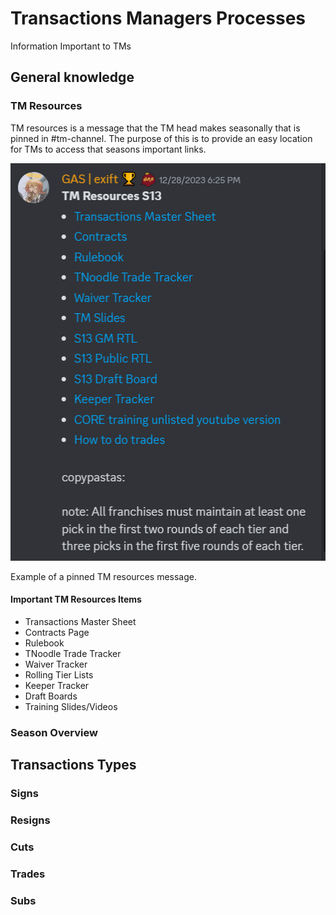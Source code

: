 # Transactions Managers Processes

Information Important to TMs

## General knowledge

### TM Resources

TM resources is a message that the TM head makes seasonally that is pinned in #tm-channel. The purpose of this is to provide an easy location for TMs to access that seasons important links.

<img src="assets\20240129_160602_2024-01-29_16-02.png" width="506" height="636">

Example of a pinned TM resources message.

#### Important TM Resources Items

* Transactions Master Sheet
* Contracts Page
* Rulebook
* TNoodle Trade Tracker
* Waiver Tracker
* Rolling Tier Lists
* Keeper Tracker
* Draft Boards
* Training Slides/Videos

### Season Overview

## Transactions Types

### Signs

### Resigns

### Cuts

### Trades

### Subs
